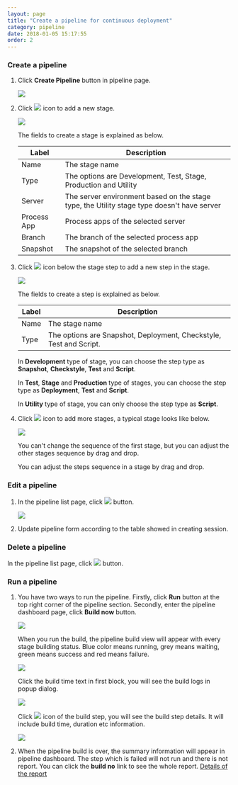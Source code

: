 ```yaml
---
layout: page
title: "Create a pipeline for continuous deployment"
category: pipeline
date: 2018-01-05 15:17:55
order: 2
---
```


### Create a pipeline

1. Click **Create Pipeline** button in pipeline page. 

   ![][pipeline_create]
   
 2. Click ![][pipeline_add_stage] icon to add a new stage.
 
    ![][pipeline_first_stage]
    
	The fields to create a stage is explained as below.
	
     |Label                  | Description
     |---------------------- |-------------
     |Name                   | The stage name
     |Type                   | The options are Development, Test, Stage, Production and Utility
     |Server                 | The server environment based on the stage type, the Utility stage type doesn't have server
     |Process App            | Process apps of the selected server
     |Branch                 | The branch of the selected process app
     |Snapshot               | The snapshot of the selected branch
     
     
 3. Click ![][pipeline_add_stage] icon below the stage step to add a new step in the stage.
 
    ![][pipeline_create_step]
    
    The fields to create a step is explained as below.
	
     |Label                  | Description
     |---------------------- |-------------
     |Name                   | The stage name
     |Type                   | The options are Snapshot, Deployment, Checkstyle, Test and Script.
    
    In **Development** type of stage, you can choose the step type as **Snapshot**, **Checkstyle**, **Test** and **Script**.
    
    In **Test**, **Stage** and **Production** type of stages, you can choose the step type as **Deployment**, **Test** and **Script**.
    
    In **Utility** type of stage, you can only choose the step type as **Script**.
    
 4. Click ![][pipeline_add_stage] icon to add more stages, a typical stage looks like below.
 
    ![][pipeline_stages]
    
    You can't change the sequence of the first stage, but you can adjust the other stages sequence by drag and drop. 
    
    You can adjust the steps sequence in a stage by drag and drop.
    
    
### Edit a pipeline 

1. In the pipeline list page, click ![][pipeline_edit_icon] button.
  
    ![][pipeline_build]
    
2. Update pipeline form according to the table showed in creating session.

### Delete a pipeline

In the pipeline list page, click ![][pipeline_delete_icon] button.

### Run a pipeline

1. You have two ways to run the pipeline. Firstly, click **Run** button at the top right corner of the pipeline section. Secondly, enter the pipeline dashboard page, click **Build now** button.

    ![][pipeline_dashboard]

    When you run the build, the pipeline build view will appear with every stage building status. Blue color means running, grey means waiting, green means success and red means failure.
     
   ![][pipeline_build_view]   
   
    Click the build time text in first block, you will see the build logs in popup dialog.

   ![][pipeline_build_logs]

    Click ![][pipeline_zoom_in] icon of the build step, you will see the build step details. It will include build time, duration etc information. 

   ![][pipeline_step]

2. When the pipeline build is over, the summary information will appear in pipeline dashboard. The step which is failed will not run and there is not report. You can click the **build no** link to see the whole report. [Details of the report] 

  
  [pipeline_create]: ../images/pipeline/pipeline_create.png
  [pipeline_add_stage]: ../images/pipeline/pipeline_add_stage.png
  [pipeline_first_stage]: ../images/pipeline/pipeline_first_stage.png
  [pipeline_create_step]: ../images/pipeline/pipeline_create_step.png
  [pipeline_build_logs]: ../images/pipeline/pipeline_build_logs.png
  [pipeline_stages]: ../images/pipeline/pipeline_stages.png
  [pipeline_zoom_in]: ../images/pipeline/pipeline_zoom_in.png
  [pipeline_pipeline_flow]: ../images/pipeline/pipeline_pipeline_flow.png
  [pipeline_steps_configuration]: ../images/pipeline/pipeline_steps_configuration.png
  [pipeline_edit_icon]: ../images/test/test_project_edit_button.PNG
  [pipeline_build]: ../images/pipeline/pipeline_build.png
  [pipeline_delete_icon]: ../images/test/test_project_delete_button.PNG
  [pipeline_dashboard]: ../images/pipeline/pipeline_dashboard.PNG
  [pipeline_step]: ../images/pipeline/pipeline_stepdetail.png
  [pipeline_build_view]: ../images/pipeline/pipeline_build_view.PNG
  [Details of the report]: ../pipeline/pipeline-report.html


